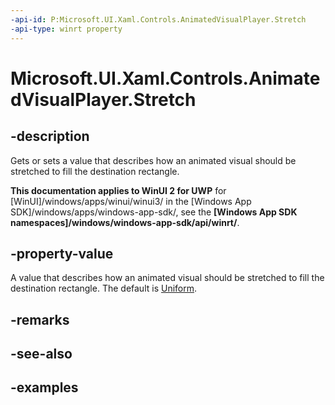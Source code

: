 ```yaml
---
-api-id: P:Microsoft.UI.Xaml.Controls.AnimatedVisualPlayer.Stretch
-api-type: winrt property
---
```


<!-- Property syntax.
public Stretch Stretch { get;  set; }
-->

# Microsoft.UI.Xaml.Controls.AnimatedVisualPlayer.Stretch

## -description

Gets or sets a value that describes how an animated visual should be stretched to fill the destination rectangle.

**This documentation applies to WinUI 2 for UWP** for [WinUI]/windows/apps/winui/winui3/ in the [Windows App SDK]/windows/apps/windows-app-sdk/, see the **[Windows App SDK namespaces]/windows/windows-app-sdk/api/winrt/**.

## -property-value

A value that describes how an animated visual should be stretched to fill the destination rectangle. The default is [Uniform](/uwp/api/windows.ui.xaml.media.stretch).

## -remarks

## -see-also

## -examples

